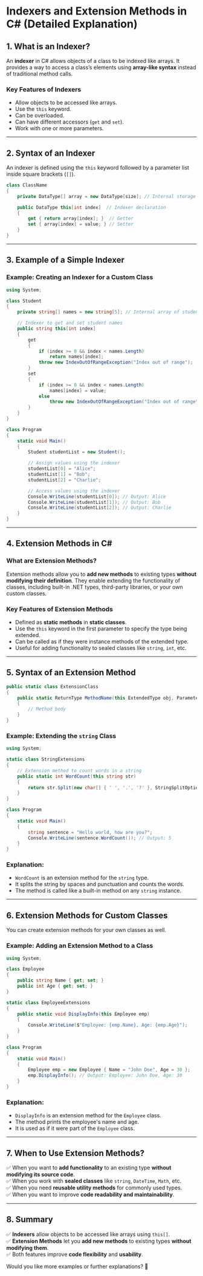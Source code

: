 ﻿# **Indexers and Extension Methods in C# (Detailed Explanation)**

## **1. What is an Indexer?**
An **indexer** in C# allows objects of a class to be indexed like arrays. It provides a way to access a class’s elements using **array-like syntax** instead of traditional method calls.

### **Key Features of Indexers**
- Allow objects to be accessed like arrays.
- Use the `this` keyword.
- Can be overloaded.
- Can have different accessors (`get` and `set`).
- Work with one or more parameters.

---

## **2. Syntax of an Indexer**
An indexer is defined using the `this` keyword followed by a parameter list inside square brackets (`[]`).

```csharp
class ClassName
{
    private DataType[] array = new DataType[size]; // Internal storage

    public DataType this[int index]  // Indexer declaration
    {
        get { return array[index]; }  // Getter
        set { array[index] = value; } // Setter
    }
}
```

---

## **3. Example of a Simple Indexer**
### **Example: Creating an Indexer for a Custom Class**
```csharp
using System;

class Student
{
    private string[] names = new string[5]; // Internal array of student names

    // Indexer to get and set student names
    public string this[int index]
    {
        get 
        {
            if (index >= 0 && index < names.Length)
                return names[index];
            throw new IndexOutOfRangeException("Index out of range");
        }
        set 
        {
            if (index >= 0 && index < names.Length)
                names[index] = value;
            else
                throw new IndexOutOfRangeException("Index out of range");
        }
    }
}

class Program
{
    static void Main()
    {
        Student studentList = new Student();

        // Assign values using the indexer
        studentList[0] = "Alice";
        studentList[1] = "Bob";
        studentList[2] = "Charlie";

        // Access values using the indexer
        Console.WriteLine(studentList[0]); // Output: Alice
        Console.WriteLine(studentList[1]); // Output: Bob
        Console.WriteLine(studentList[2]); // Output: Charlie
    }
}
```

---

## **4. Extension Methods in C#**
### **What are Extension Methods?**
Extension methods allow you to **add new methods** to existing types **without modifying their definition**. They enable extending the functionality of classes, including built-in .NET types, third-party libraries, or your own custom classes.

### **Key Features of Extension Methods**
- Defined as **static methods** in **static classes**.
- Use the `this` keyword in the first parameter to specify the type being extended.
- Can be called as if they were instance methods of the extended type.
- Useful for adding functionality to sealed classes like `string`, `int`, etc.

---

## **5. Syntax of an Extension Method**
```csharp
public static class ExtensionClass
{
    public static ReturnType MethodName(this ExtendedType obj, Parameters)
    {
        // Method body
    }
}
```

### **Example: Extending the `string` Class**
```csharp
using System;

static class StringExtensions
{
    // Extension method to count words in a string
    public static int WordCount(this string str)
    {
        return str.Split(new char[] { ' ', '.', '?' }, StringSplitOptions.RemoveEmptyEntries).Length;
    }
}

class Program
{
    static void Main()
    {
        string sentence = "Hello world, how are you?";
        Console.WriteLine(sentence.WordCount()); // Output: 5
    }
}
```

### **Explanation:**
- `WordCount` is an extension method for the `string` type.
- It splits the string by spaces and punctuation and counts the words.
- The method is called like a built-in method on any `string` instance.

---

## **6. Extension Methods for Custom Classes**
You can create extension methods for your own classes as well.

### **Example: Adding an Extension Method to a Class**
```csharp
using System;

class Employee
{
    public string Name { get; set; }
    public int Age { get; set; }
}

static class EmployeeExtensions
{
    public static void DisplayInfo(this Employee emp)
    {
        Console.WriteLine($"Employee: {emp.Name}, Age: {emp.Age}");
    }
}

class Program
{
    static void Main()
    {
        Employee emp = new Employee { Name = "John Doe", Age = 30 };
        emp.DisplayInfo(); // Output: Employee: John Doe, Age: 30
    }
}
```

### **Explanation:**
- `DisplayInfo` is an extension method for the `Employee` class.
- The method prints the employee's name and age.
- It is used as if it were part of the `Employee` class.

---

## **7. When to Use Extension Methods?**
✅ When you want to **add functionality** to an existing type **without modifying its source code**.  
✅ When you work with **sealed classes** like `string`, `DateTime`, `Math`, etc.  
✅ When you need **reusable utility methods** for commonly used types.  
✅ When you want to improve **code readability and maintainability**.  

---

## **8. Summary**
✅ **Indexers** allow objects to be accessed like arrays using `this[]`.  
✅ **Extension Methods** let you **add new methods** to existing types **without modifying them**.  
✅ Both features improve **code flexibility** and **usability**.  

Would you like more examples or further explanations? 🚀

